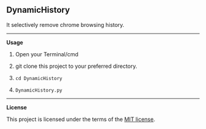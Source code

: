 ## DynamicHistory
It selectively remove chrome browsing history.

----
**Usage**

1. Open your Terminal/cmd

2. git clone this project to your preferred directory.

3. `cd DynamicHistory`

4. `DynamicHistory.py`

----
**License**

This project is licensed under the terms of the [MIT license](https://github.com/nagracks/organizer/blob/master/LICENSE).
